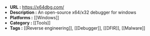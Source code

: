 - **URL :** https://x64dbg.com/
- **Description :** An open-source x64/x32 debugger for windows
- **Platforms :** [[Windows]]
- **Category :** [[Tools]]
- **Tags :** [[Reverse engineering]], [[Debugger]], [[DFIR]], [[Malware]]